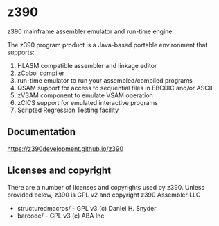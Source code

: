 # z390
z390 mainframe assembler emulator and run-time engine

The z390 program product is a Java-based portable environment that supports:

1) HLASM compatible assembler and linkage editor
2) zCobol compiler
3) run-time emulator to run your assembled/compiled programs
4) QSAM support for access to sequential files in EBCDIC and/or ASCII
5) zVSAM component to emulate VSAM operation
6) zCICS support for emulated interactive programs
7) Scripted Regression Testing facility

## Documentation

https://z390development.github.io/z390

## Licenses and copyright

There are a number of licenses and copyrights used by z390.
Unless provided below, z390 is GPL v2 and copyright z390 Assembler LLC

* structuredmacros/ - GPL v3 (c) Daniel H. Snyder
* barcode/ - GPL v3 (c) ABA Inc

